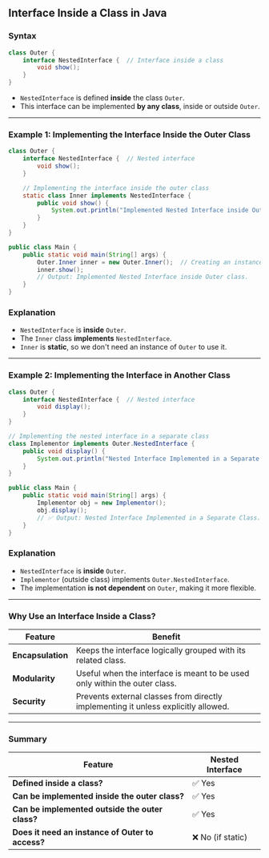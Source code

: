 ## **Interface Inside a Class in Java**  

### **Syntax**
```java
class Outer {
    interface NestedInterface {  // Interface inside a class
        void show();
    }
}
```
- `NestedInterface` is defined **inside** the class `Outer`.
- This interface can be implemented **by any class**, inside or outside `Outer`.

---

### **Example 1: Implementing the Interface Inside the Outer Class**
```java
class Outer {
    interface NestedInterface {  // Nested interface
        void show();
    }

    // Implementing the interface inside the outer class
    static class Inner implements NestedInterface {
        public void show() {
            System.out.println("Implemented Nested Interface inside Outer class.");
        }
    }
}

public class Main {
    public static void main(String[] args) {
        Outer.Inner inner = new Outer.Inner();  // Creating an instance of Inner
        inner.show();  
        // Output: Implemented Nested Interface inside Outer class.
    }
}
```
### **Explanation**
- `NestedInterface` is **inside** `Outer`.
- The `Inner` class **implements** `NestedInterface`.
- `Inner` is **static**, so we don't need an instance of `Outer` to use it.

---

### **Example 2: Implementing the Interface in Another Class**
```java
class Outer {
    interface NestedInterface {  // Nested interface
        void display();
    }
}

// Implementing the nested interface in a separate class
class Implementor implements Outer.NestedInterface {
    public void display() {
        System.out.println("Nested Interface Implemented in a Separate Class.");
    }
}

public class Main {
    public static void main(String[] args) {
        Implementor obj = new Implementor();
        obj.display();  
        // ✅ Output: Nested Interface Implemented in a Separate Class.
    }
}
```
### **Explanation**
- `NestedInterface` is **inside** `Outer`.
- `Implementor` (outside class) implements `Outer.NestedInterface`.
- The implementation **is not dependent** on `Outer`, making it more flexible.

---

### **Why Use an Interface Inside a Class?**
| Feature | Benefit |
|---------|---------|
| **Encapsulation** | Keeps the interface logically grouped with its related class. |
| **Modularity** | Useful when the interface is meant to be used only within the outer class. |
| **Security** | Prevents external classes from directly implementing it unless explicitly allowed. |

---

### **Summary**
| Feature | Nested Interface |
|---------|------------------|
| **Defined inside a class?** | ✅ Yes |
| **Can be implemented inside the outer class?** | ✅ Yes |
| **Can be implemented outside the outer class?** | ✅ Yes |
| **Does it need an instance of Outer to access?** | ❌ No (if static) |
